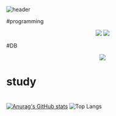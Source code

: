 ![header](https://capsule-render.vercel.app/api?type=waving&color=auto&height=300&width=300&section=header&text=welcome%20chieon's%20github&fontSize=70) 

#programming

<div align="center"><img src="https://img.shields.io/badge/springboot-20232a.svg?style=for-the-badge&logo=springboot&logoColor=#6DB33F" />    <img src="https://img.shields.io/badge/JAVA-007396?style=for-the-badge&logo=java&logoColor=white"> </div>

#DB
<div align="center"><img src="https://img.shields.io/badge/mysql-FFFFB3.svg?style=for-the-badge&logo=mysql&logoColor=#4479A1" />  </div>

# study

#

[![Anurag's GitHub stats](https://github-readme-stats.vercel.app/api?username=postwo)](https://github.com/anuraghazra/github-readme-stats)  ![Top Langs](https://github-readme-stats.vercel.app/api/top-langs/?username=postwo&layout=compact) 
